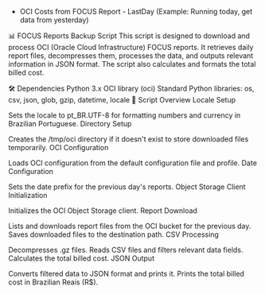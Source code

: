 - OCI Costs from FOCUS Report - LastDay (Example: Running today, get data from yesterday)
  
📊 FOCUS Reports Backup Script
This script is designed to download and process OCI (Oracle Cloud Infrastructure) FOCUS reports. It retrieves daily report files, decompresses them, processes the data, and outputs relevant information in JSON format. The script also calculates and formats the total billed cost.

🛠️ Dependencies
Python 3.x
OCI library (oci)
Standard Python libraries: os, csv, json, glob, gzip, datetime, locale
📝 Script Overview
Locale Setup

Sets the locale to pt_BR.UTF-8 for formatting numbers and currency in Brazilian Portuguese.
Directory Setup

Creates the /tmp/oci directory if it doesn't exist to store downloaded files temporarily.
OCI Configuration

Loads OCI configuration from the default configuration file and profile.
Date Configuration

Sets the date prefix for the previous day's reports.
Object Storage Client Initialization

Initializes the OCI Object Storage client.
Report Download

Lists and downloads report files from the OCI bucket for the previous day.
Saves downloaded files to the destination path.
CSV Processing

Decompresses .gz files.
Reads CSV files and filters relevant data fields.
Calculates the total billed cost.
JSON Output

Converts filtered data to JSON format and prints it.
Prints the total billed cost in Brazilian Reais (R$).
